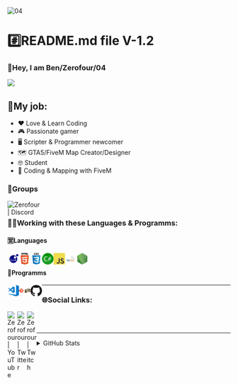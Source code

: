 ![04](https://user-images.githubusercontent.com/60815764/119038564-8ebd7e80-b9b3-11eb-95f4-42e46a63602b.gif)

# #️⃣README.md file V-1.2

### 👋Hey, I am Ben/Zerofour/04

<img src="https://user-images.githubusercontent.com/60815764/119038408-5fa70d00-b9b3-11eb-823f-dd2e262aa648.png" width="225">

## 👔My job: 

- ❤️ Love & Learn Coding
- 🎮 Passionate gamer
- 🖥️ Scripter & Programmer newcomer
- 🗺️ GTA5/FiveM Map Creator/Designer
- 🤓 Student
- 🎲 Coding & Mapping with FiveM

### 🤙Groups

[<img align="left" alt="Zerofour | Discord" width="75px" src="https://img.shields.io/badge/Discord-7289DA?style=for-the-badge&logo=discord&logoColor=white" />][discord]
<br />

### 🐱‍💻Working with these Languages & Programms:
#### 🈺Languages

[<img align="left" alt="LUA" width="26px" src="https://raw.githubusercontent.com/github/explore/80688e429a7d4ef2fca1e82350fe8e3517d3494d/topics/lua/lua.png" />][youtube]
[<img align="left" alt="HTML5" width="26px" src="https://raw.githubusercontent.com/github/explore/80688e429a7d4ef2fca1e82350fe8e3517d3494d/topics/html/html.png" />][youtube]
[<img align="left" alt="CSS3" width="26px" src="https://raw.githubusercontent.com/github/explore/80688e429a7d4ef2fca1e82350fe8e3517d3494d/topics/css/css.png" />][youtube]
[<img align="left" alt="C#" width="26px" src="https://raw.githubusercontent.com/github/explore/80688e429a7d4ef2fca1e82350fe8e3517d3494d/topics/csharp/csharp.png" />][youtube]
[<img align="left" alt="JavaScript" width="26px" src="https://raw.githubusercontent.com/github/explore/80688e429a7d4ef2fca1e82350fe8e3517d3494d/topics/javascript/javascript.png" />][youtube]
[<img align="left" alt="MySQL" width="26px" src="https://raw.githubusercontent.com/github/explore/80688e429a7d4ef2fca1e82350fe8e3517d3494d/topics/mysql/mysql.png" />][youtube]
[<img align="left" alt="Node.js" width="26px" src="https://raw.githubusercontent.com/github/explore/80688e429a7d4ef2fca1e82350fe8e3517d3494d/topics/nodejs/nodejs.png" />][youtube]

<br />

#### 🤖Programms
[<img align="left" alt="Visual Studio Code" width="26px" src="https://raw.githubusercontent.com/github/explore/80688e429a7d4ef2fca1e82350fe8e3517d3494d/topics/visual-studio-code/visual-studio-code.png" />][youtube]
[<img align="left" alt="Visual Studio Code" width="26px" src="https://raw.githubusercontent.com/github/explore/80688e429a7d4ef2fca1e82350fe8e3517d3494d/topics/git/git.png" />][youtube]
[<img align="left" alt="GitHub" width="26px" src="https://raw.githubusercontent.com/github/explore/78df643247d429f6cc873026c0622819ad797942/topics/github/github.png" />][youtube]

---

### 🌐Social Links:

[<img align="left" alt="Zerofour | YouTube" width="22px" src="https://img.shields.io/badge/YouTube-FF0000?style=for-the-badge&logo=youtube&logoColor=white" />][youtube]
[<img align="left" alt="Zerofour | Twitter" width="22px" src="https://cdn.jsdelivr.net/npm/simple-icons@v3/icons/twitter.svg" />][twitter]
[<img align="left" alt="Zerofour | Twitch" width="22px" src="https://cdn.jsdelivr.net/npm/simple-icons@3.12.2/icons/twitch.svg" />][twitch]


<br />
<br />

---

<details>
  <summary>GitHub Stats</summary>

  <img align="left" alt="Marks" src="https://github-readme-stats.vercel.app/api/top-langs/?username=Zerofour04&layout=compact" />
  <img align="left" alt="Top Language" src="https://github-readme-stats.vercel.app/api?username=Zerofour04&show_icons=true&theme=algolia" />

</details>

[discord]: https://steamcommunity.com/id/zerofour_04/
[steam]: https://steamcommunity.com/id/zerofour_04/
[youtube]: https://www.youtube.com/channel/UCiG2ezBIH8PKOjrvHyipR_g
[twitter]: https://twitter.com/Zerofour_04_
[twitch]: https://www.twitch.tv/zerofour_04_
